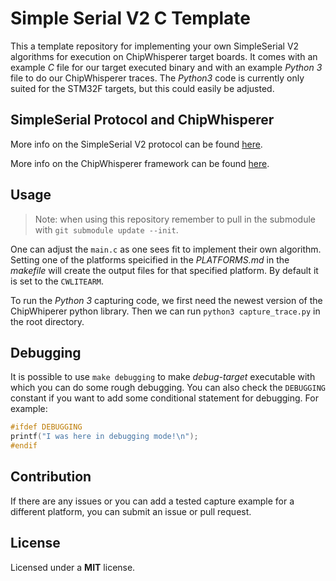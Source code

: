 # Simple Serial V2 C Template

This a template repository for implementing your own SimpleSerial V2 algorithms
for execution on ChipWhisperer target boards. It comes with an example _C_ file
for our target executed binary and with an example _Python 3_ file to do our
ChipWhisperer traces. The _Python3_ code is currently only suited for the
STM32F targets, but this could easily be adjusted.

## SimpleSerial Protocol and ChipWhisperer

More info on the SimpleSerial V2 protocol can be found
[here](https://github.com/newaetech/chipwhisperer/blob/develop/hardware/victims/firmware/simpleserial/README.md).

More info on the ChipWhisperer framework can be found
[here](https://github.com/newaetech/chipwhisperer).

## Usage

> Note: when using this repository remember to pull in the submodule with 
> `git submodule update --init`.

One can adjust the `main.c` as one sees fit to implement their own algorithm.
Setting one of the platforms speicified in the *PLATFORMS.md* in the *makefile*
will create the output files for that specified platform. By default it is set
to the `CWLITEARM`.

To run the _Python 3_ capturing code, we first need the newest version of the
ChipWhiperer python library. Then we can run `python3 capture_trace.py` in the
root directory.

## Debugging

It is possible to use `make debugging` to make *debug-target* executable with
which you can do some rough debugging. You can also check the `DEBUGGING`
constant if you want to add some conditional statement for debugging. For
example:

```c
#ifdef DEBUGGING
printf("I was here in debugging mode!\n");
#endif
```

## Contribution

If there are any issues or you can add a tested capture example for a different
platform, you can submit an issue or pull request.

## License

Licensed under a __MIT__ license.
